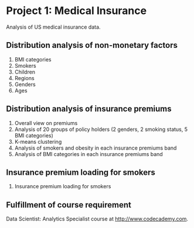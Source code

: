 # Project 1: Medical Insurance
Analysis of US medical insurance data.

## Distribution analysis of non-monetary factors
1. BMI categories
2. Smokers
3. Children
4. Regions
5. Genders
6. Ages

## Distribution analysis of insurance premiums
1. Overall view on premiums
2. Analysis of 20 groups of policy holders (2 genders, 2 smoking status, 5 BMI categories)
3. K-means clustering
4. Analysis of smokers and obesity in each insurance premiums band
5. Analysis of BMI categories in each insurance premiums band

## Insurance premium loading for smokers
1. Insurance premium loading for smokers
 
## Fulfillment of course requirement
Data Scientist: Analytics Specialist course at http://www.codecademy.com.
 
